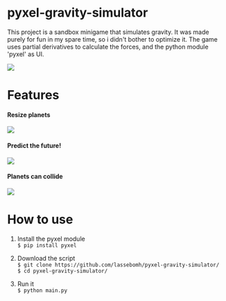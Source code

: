 # pyxel-gravity-simulator
This project is a sandbox minigame that simulates gravity. It was made purely for fun in my spare time, so i didn't bother to optimize it. The game uses partial derivatives to calculate the forces, and the python module 'pyxel' as UI.

![](https://media.giphy.com/media/JRDog1OxB7g2jdI8Rv/giphy.gif)

# Features
#### Resize planets  
![](https://media.giphy.com/media/JoPrWaF4IymEc9giz9/giphy.gif)

#### Predict the future!  
![](https://media.giphy.com/media/WQ6hiBTrLXgvUpTTlH/giphy.gif)

#### Planets can collide  
![](https://media.giphy.com/media/LoNPQAQV8Fa8Nm5T2J/giphy.gif)

# How to use

 1. Install the pyxel module  
 ```$ pip install pyxel```

 2. Download the script  
 ```$ git clone https://github.com/lassebomh/pyxel-gravity-simulator/```  
 ```$ cd pyxel-gravity-simulator/```

 3. Run it  
 ```$ python main.py```
